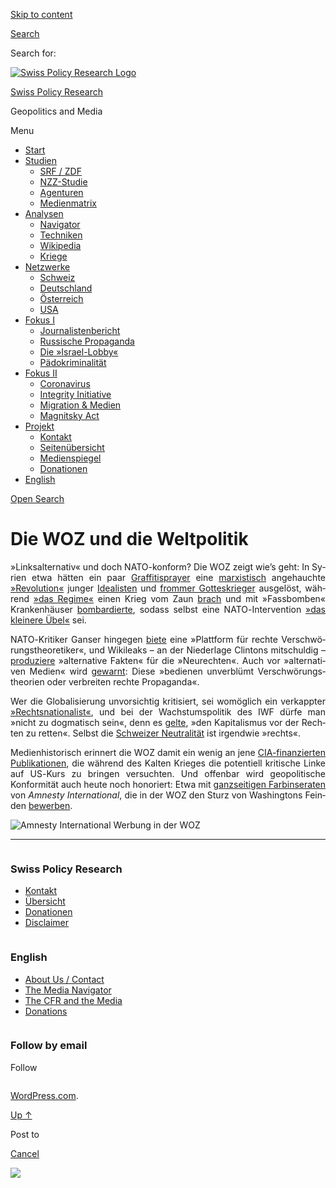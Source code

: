 [Skip to
content](#content)

[](https://swprs.org/)

<div class="cover">

</div>

[Search](#search-container)

<div id="search-container" class="header-search-block bg-graphite hidden">

<span class="screen-reader-text">Search for:</span>

</div>

<div class="header-inner section-inner">

[![Swiss Policy Research
Logo](https://swprs.files.wordpress.com/2020/05/swiss-policy-research-logo-300.png)](https://swprs.org/)

[Swiss Policy Research](https://swprs.org/)

Geopolitics and
    Media

</div>

<div class="navigation section no-padding bg-dark">

Menu

<div class="main-navigation">

  - <span id="menu-item-4374">[Start](https://swprs.org)</span>
  - <span id="menu-item-5941">[Studien](https://swprs.org/srf-propaganda-analyse/)</span>
      - <span id="menu-item-4361">[SRF /
        ZDF](https://swprs.org/srf-propaganda-analyse/)</span>
      - <span id="menu-item-4359">[NZZ-Studie](https://swprs.org/die-nzz-studie/)</span>
      - <span id="menu-item-4373">[Agenturen](https://swprs.org/der-propaganda-multiplikator/)</span>
      - <span id="menu-item-7978">[Medienmatrix](https://swprs.org/die-propaganda-matrix/)</span>
  - <span id="menu-item-9423">[Analysen](https://swprs.org/medien-navigator/)</span>
      - <span id="menu-item-9414">[Navigator](https://swprs.org/medien-navigator/)</span>
      - <span id="menu-item-8524">[Techniken](https://swprs.org/der-propaganda-schluessel/)</span>
      - <span id="menu-item-10908">[Wikipedia](https://swprs.org/propaganda-in-der-wikipedia/)</span>
      - <span id="menu-item-9920">[Kriege](https://swprs.org/logik-imperialer-kriege/)</span>
  - <span id="menu-item-4362">[Netzwerke](https://swprs.org/netzwerk-medien-schweiz/)</span>
      - <span id="menu-item-6283">[Schweiz](https://swprs.org/netzwerk-medien-schweiz/)</span>
      - <span id="menu-item-7215">[Deutschland](https://swprs.org/netzwerk-medien-deutschland/)</span>
      - <span id="menu-item-17401">[Österreich](https://swprs.org/medien-in-oesterreich/)</span>
      - <span id="menu-item-7216">[USA](https://swprs.org/das-american-empire-und-seine-medien/)</span>
  - <span id="menu-item-9228">[Fokus
    I](https://swprs.org/bericht-eines-journalisten/)</span>
      - <span id="menu-item-12119">[Journalistenbericht](https://swprs.org/bericht-eines-journalisten/)</span>
      - <span id="menu-item-12117">[Russische
        Propaganda](https://swprs.org/russische-propaganda/)</span>
      - <span id="menu-item-12118">[Die
        »Israel-Lobby«](https://swprs.org/die-israel-lobby-fakten-und-mythen/)</span>
      - <span id="menu-item-13505">[Pädokriminalität](https://swprs.org/geopolitik-und-paedokriminalitaet/)</span>
  - <span id="menu-item-17258">[Fokus
    II](https://swprs.org/migration-und-medien/)</span>
      - <span id="menu-item-32838">[Coronavirus](https://swprs.org/covid-19-hinweis-ii/)</span>
      - <span id="menu-item-12939">[Integrity
        Initiative](https://swprs.org/die-integrity-initiative/)</span>
      - <span id="menu-item-17290">[Migration &
        Medien](https://swprs.org/migration-und-medien/)</span>
      - <span id="menu-item-17291">[Magnitsky
        Act](https://swprs.org/der-fall-magnitsky/)</span>
  - <span id="menu-item-21964">[Projekt](https://swprs.org/kontakt/)</span>
      - <span id="menu-item-8525">[Kontakt](https://swprs.org/kontakt/)</span>
      - <span id="menu-item-10193">[Seitenübersicht](https://swprs.org/uebersicht/)</span>
      - <span id="menu-item-8637">[Medienspiegel](https://swprs.org/medienspiegel/)</span>
      - <span id="menu-item-33287">[Donationen](https://swprs.org/donationen/)</span>
  - <span id="menu-item-14415">[English](https://swprs.org/contact/)</span>

</div>

[Open
Search](#)

</div>

<div class="wrapper section medium-padding">

<div class="section-inner clear" data-role="main">

<div id="content" class="content clear center">

# Die WOZ und die Weltpolitik

<div class="post-content clear">

<div lang="de" style="text-align:justify;hyphens:auto;-webkit-hyphens:auto;-ms-hyphens:auto;font-variant:none;">

»Linksalternativ« und doch NATO-konform? Die WOZ zeigt wie’s geht: In
Syrien etwa hätten ein paar
[Graffiti­sprayer](https://www.woz.ch/1203/syrien/assad-geht-das-licht-aus)
eine
[marxis­tisch](https://www.woz.ch/1616/syriens-zukunft/assads-spiel-mit-dem-westen)
ange­hauchte
[»Revo­lution«](https://www.woz.ch/1511/kommentar-von-francois-moore/die-revolution-in-syrien-ist-am-ende)
junger
[Idealisten](https://www.woz.ch/1606/syrien/mithilfe-dieser-verdammten-russen-wird-dieser-bastard-noch-ueberleben)
und [frommer
Gottes­krieger](https://www.woz.ch/1235/syrien/kaempfen-und-beten)
ausgelöst, während [»das
Regime«](https://www.woz.ch/1324/syrien/ein-land-zersplittert-immer-mehr)
einen Krieg vom Zaun
[brach](https://www.woz.ch/1321/syrien-und-der-westen/assad-kann-nur-gewinnen)
und mit »Fass­bomben« Kranken­häuser
[bombar­dierte](https://www.woz.ch/1416/syrien/fassbomben-gottes-wille-und-demokratie),
sodass selbst eine NATO-Inter­vention [»das kleinere
Übel«](https://www.woz.ch/1335/syrien/intervention-als-kleineres-uebel)
sei.

NATO-Kritiker Ganser hingegen
[biete](https://www.woz.ch/1703/wahrheit-und-verschwoerung/das-ganser-phaenomen)
eine »Plattform für rechte Ver­schwö­rungs­theo­retiker«, und Wiki­leaks
– an der Nieder­lage Clintons mitschuldig –
[produziere](https://www.woz.ch/1711/cia-dokumente/die-alternativen-fakten-von-wikileaks)
»alter­native Fakten« für die »Neurechten«. Auch vor »alter­na­tiven
Medien« wird
[gewarnt](https://www.woz.ch/1743/qualitaet-der-medien/unterinformiert-und-ausgeliefert):
Diese »bedienen unverblümt Ver­schwörungs­theorien oder ver­breiten
rechte Propaganda«.

Wer die Global­isierung unvor­sichtig kriti­siert, sei womöglich ein
verkappter
[»Rechts­nationa­list«](https://www.woz.ch/1708/wirtschaftlicher-protektionismus/die-voelkische-kritik-an-der-globalisierung),
und bei der Wachs­tums­politik des IWF dürfe man »nicht zu dogma­tisch
sein«, denn es
[gelte](https://www.woz.ch/1742/weltwirtschaft/die-hueterin-des-kapitalismus),
»den Kapita­lismus vor der Rechten zu retten«. Selbst die [Schweizer
Neutra­lität](https://www.woz.ch/1414/schweizerische-aussenpolitik/opportunistische-neutralitaet)
ist irgendwie »rechts«.

Medien­historisch erinnert die WOZ damit ein wenig an jene
[CIA-finanzierten
Publika­tionen](https://www.youtube.com/watch?v=3QAgCFjNXJE), die
während des Kalten Krieges die potentiell kritische Linke auf US-Kurs
zu bringen versuchten. Und offenbar wird geo­poli­tische Konfor­mität
auch heute noch honoriert: Etwa mit [ganz­seitigen
Farb­inseraten](https://swprs.files.wordpress.com/2017/10/amnesty-international-werbung.png)
von *Amnesty Inter­national*, die in der WOZ den Sturz von Washingtons
Feinden
[bewerben](https://consortiumnews.com/2012/06/18/amnestys-shilling-for-us-wars/).

![Amnesty International Werbung in der
WOZ](https://swprs.files.wordpress.com/2017/10/amnesty-international-werbung.png?w=600&h=371)

-----

</div>

</div>

</div>

</div>

</div>

<div id="footer" class="footer bg-graphite">

<div class="section-inner row clear" data-role="complementary">

<div class="column column-1 one-third medium-padding">

<div class="widgets">

<div id="nav_menu-3" class="widget widget_nav_menu">

<div class="widget-content clear">

### Swiss Policy Research

<div class="menu-allgemein-container">

  - <span id="menu-item-251">[Kontakt](https://swprs.org/kontakt/)</span>
  - <span id="menu-item-33090">[Übersicht](https://swprs.org/uebersicht/)</span>
  - <span id="menu-item-33286">[Donationen](https://swprs.org/donationen/)</span>
  - <span id="menu-item-15372">[Disclaimer](https://swprs.org/disclaimer/)</span>

</div>

</div>

</div>

</div>

</div>

<div class="column column-2 one-third medium-padding">

<div class="widgets">

<div id="nav_menu-4" class="widget widget_nav_menu">

<div class="widget-content clear">

### English

<div class="menu-english-container">

  - <span id="menu-item-20017">[About Us /
    Contact](https://swprs.org/contact/)</span>
  - <span id="menu-item-20015">[The Media
    Navigator](https://swprs.org/media-navigator/)</span>
  - <span id="menu-item-20016">[The CFR and the
    Media](https://swprs.org/the-american-empire-and-its-media/)</span>
  - <span id="menu-item-33285">[Donations](https://swprs.org/donations/)</span>

</div>

</div>

</div>

</div>

</div>

<div class="column column-3 one-third medium-padding">

<div class="widgets">

<div id="blog_subscription-4" class="widget widget_blog_subscription jetpack_subscription_widget">

<div class="widget-content clear">

### Follow by email

Follow

</div>

</div>

</div>

</div>

</div>

</div>

<div class="credits section bg-dark small-padding">

<div class="credits-inner section-inner clear">

[WordPress.com](https://wordpress.com/?ref=footer_custom_com).

[Up ↑](# "To the top")

</div>

</div>

<div style="display:none">

</div>

<div id="carousel-reblog-box">

Post to

<div class="submit">

<span class="canceltext">[Cancel](#)</span>

</div>

<div class="arrow">

</div>

</div>

![](https://pixel.wp.com/b.gif?v=noscript)
